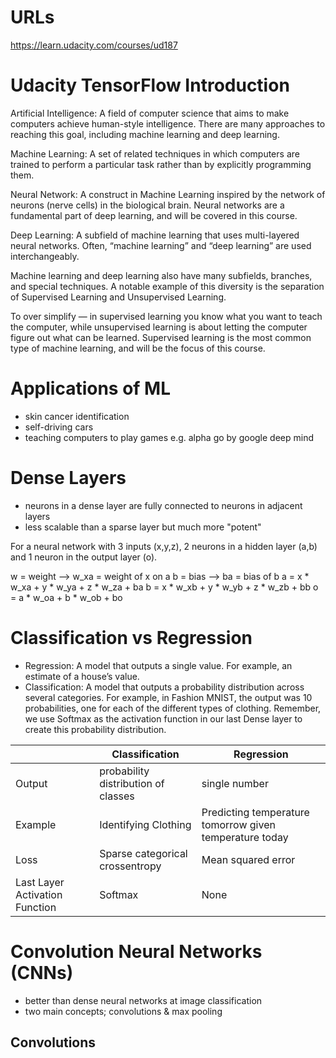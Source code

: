 # URLs
https://learn.udacity.com/courses/ud187


# Udacity TensorFlow Introduction
Artificial Intelligence: A field of computer science that aims to make computers achieve human-style intelligence. There are many approaches to reaching this goal, including machine learning and deep learning.

Machine Learning: A set of related techniques in which computers are trained to perform a particular task rather than by explicitly programming them.

Neural Network: A construct in Machine Learning inspired by the network of neurons (nerve cells) in the biological brain. Neural networks are a fundamental part of deep learning, and will be covered in this course.

Deep Learning: A subfield of machine learning that uses multi-layered neural networks. Often, “machine learning” and “deep learning” are used interchangeably.

Machine learning and deep learning also have many subfields, branches, and special techniques. A notable example of this diversity is the separation of Supervised Learning and Unsupervised Learning.

To over simplify — in supervised learning you know what you want to teach the computer, while unsupervised learning is about letting the computer figure out what can be learned. Supervised learning is the most common type of machine learning, and will be the focus of this course.


# Applications of ML
- skin cancer identification
- self-driving cars
- teaching computers to play games e.g. alpha go by google deep mind


# Dense Layers
- neurons in a dense layer are fully connected to neurons in adjacent layers
- less scalable than a sparse layer but much more "potent"

For a neural network with 3 inputs (x,y,z), 2 neurons in a hidden layer (a,b) and 1 neuron in the output layer (o).

w = weight --> w_xa = weight of x on a
b = bias --> ba = bias of b
a = x * w_xa + y * w_ya + z * w_za + ba
b = x * w_xb + y * w_yb + z * w_zb + bb
o = a * w_oa + b * w_ob + bo


# Classification vs Regression
- Regression: A model that outputs a single value. For example, an estimate of a house’s value.
- Classification: A model that outputs a probability distribution across several categories. For example, in Fashion MNIST, the output was 10 probabilities, one for each of the different types of clothing. Remember, we use Softmax as the activation function in our last Dense layer to create this probability distribution.

|                                | Classification                      | Regression                                              |
|--------------------------------|-------------------------------------|---------------------------------------------------------|
| Output                         | probability distribution of classes | single number                                           |
| Example                        | Identifying Clothing                | Predicting temperature tomorrow given temperature today |
| Loss                           | Sparse categorical crossentropy     | Mean squared error                                      |
| Last Layer Activation Function | Softmax                             | None                                                    |


# Convolution Neural Networks (CNNs)
- better than dense neural networks at image classification
- two main concepts; convolutions & max pooling

## Convolutions
